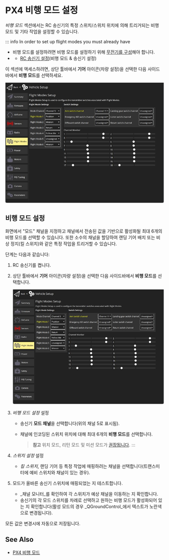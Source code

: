 # PX4 비행 모드 설정

_비행 모드_ 섹션에서는 RC 송신기의 특정 스위치/스위치 위치에 의해 트리거되는 비행 모드 및 기타 작업을 설정할 수 있습니다.

::: info
In order to set up flight modes you must already have

- 비행 모드를 설정하려면 비행 모드를 설정하기 위해 [무전기를 구성](../setup_view/radio.md)해야 합니다.
- - [RC 송신기 설정](../setup_view/FlightModes.md#transmitter-setup)(비행 모드 & 송신기 설정)

이 섹션에 액세스하려면, 상단 툴바에서 **기어** 아이콘(차량 설정)을 선택한 다음 사이드바에서 **비행 모드**를 선택하세요.

![비행 모드 단일 채널](../../../assets/setup/flight_modes/px4_single_channel.jpg)

## 비행 모드 설정

화면에서 "모드" 채널을 지정하고 채널에서 전송된 값을 기반으로 활성화될 최대 6개의 비행 모드를 선택할 수 있습니다.
또한 소수의 채널을 할당하여 랜딩 기어 배치 또는 비상 정지(킬 스위치)와 같은 특정 작업을 트리거할 수 있습니다.

단계는 다음과 같습니다:

1. RC 송신기를 켭니다.

2. 상단 툴바에서 **기어** 아이콘(차량 설정)을 선택한 다음 사이드바에서 **비행 모드**를 선택합니다.

   ![비행 모드 단일 채널](../../../assets/setup/flight_modes/px4_single_channel.jpg)

3. _비행 모드 설정_ 설정

   - 송신기 **모드 채널**을 선택합니다(위의 채널 5로 표시됨).
   - 채널에 인코딩된 스위치 위치에 대해 최대 6개의 **비행 모드**를 선택합니다.

     > **참고** 위치 모드, 리턴 모드 및 미션 모드가 [권장됩니다](https://docs.px4.io/master/en/config/flight_mode.html#what-flight-modes-and-switches-should-i-set).
     > :::

4. _스위치 설정_ 설정

   - _킬 스위치_, 랜딩 기어 등 특정 작업에 매핑하려는 채널을 선택합니다(트랜스미터에 예비 스위치와 채널이 있는 경우).

5. 모드가 올바른 송신기 스위치에 매핑되었는 지 테스트합니다.
   - _채널 모니터_를 확인하여 각 스위치가 예상 채널을 이동하는 지 확인합니다.
   - 송신기의 각 모드 스위치를 차례로 선택하고 원하는 비행 모드가 활성화되어 있는 지 확인합니다(활성 모드의 경우 _QGroundControl_에서 텍스트가 노란색으로 변경됩니다).

모든 값은 변경시에 자동으로 저장됩니다.

## See Also

- [PX4 비행 모드 ](https://docs.px4.io/en/flight_modes/)
